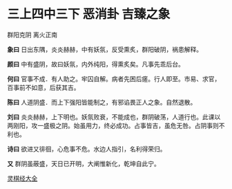 # 三上四中三下 恶消卦 吉臻之象

群阳克阴 离火正南

**象曰** 日出东隅，炎炎赫赫，中有妖氛，反受熏炙，群阳破阴，祸患解释。

**颜曰** 中有盛阴，故曰妖氛，内外纯阳，得熏炙矣。凡事先乖后台。

**何曰** 官事不成．有人助之。牢囚自解。病者先困后瘥。行人即至。市易、求官，百事前不如意，后获其吉。

**陈曰** 人道阴盛．而上下强阳皆能制之，有邪谄畏正人之象。自然退散。

**刘曰** 炎炎赫赫，上下明也。妖氛败衰，不能成也，群阴破荡，人道行也。此课以两刚阳，攻一盛极之阴。始虽用力，终必成功。占事皆吉，虽危无咎。占阴事则不利也。

**诗曰** 欲进又徘徊，心危事不危。水边人指引，名利得荣归。

**又** 群阴虽蔽盛，天日已开明，大阐惟新化，乾坤自此宁。

[灵棋经大全](README.md)
